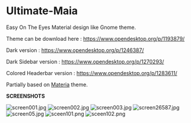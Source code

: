 # Ultimate-Maia
Easy On The Eyes Material design like Gnome theme.

Theme can be download here : https://www.opendesktop.org/p/1193879/

Dark version : https://www.opendesktop.org/p/1246387/

Dark Sidebar version : https://www.opendesktop.org/p/1270293/

Colored Headerbar version : https://www.opendesktop.org/p/1283611/

Partially based on <a href="https://github.com/nana-4/materia-theme">Materia</a> theme.
 

<b>SCREENSHOTS</b>

<img src="https://cdn.scrot.moe/images/2018/09/21/screen001.jpg" alt="screen001.jpg" border="0" />

<img src="https://cdn.scrot.moe/images/2018/09/21/screen002.jpg" alt="screen002.jpg" border="0" />

<img src="https://cdn.scrot.moe/images/2018/09/21/screen003.jpg" alt="screen003.jpg" border="0" />

<img src="https://cdn.scrot.moe/images/2019/02/04/screen26587.jpg" alt="screen26587.jpg" border="0" />

<img src="https://cdn.scrot.moe/images/2019/03/05/screen05.jpg" alt="screen05.jpg" border="0" />

<img src="https://cdn.scrot.moe/images/2019/08/02/sceen101.png" alt="sceen101.png" border="0" />

<img src="https://cdn.scrot.moe/images/2019/08/02/sceen102.png" alt="sceen102.png" border="0" />
